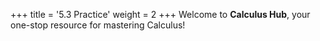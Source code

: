 +++
title = '5.3 Practice'
weight = 2
+++
Welcome to **Calculus Hub**, your one-stop resource for mastering Calculus!
